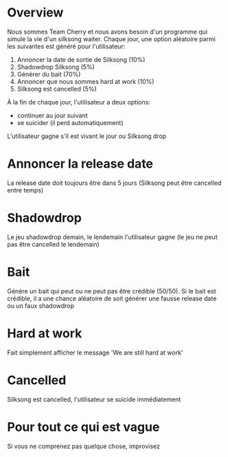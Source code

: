 # Overview

Nous sommes Team Cherry et nous avons besoin d'un programme qui simule la vie d'un silksong waiter.
Chaque jour, une option aléatoire parmi les suivantes est généré pour l'utilisateur:
1. Annoncer la date de sortie de Silksong (10%)
2. Shadowdrop Silksong (5%)
3. Générer du bait (70%)
4. Annoncer que nous sommes hard at work (10%)
5. Silksong est cancelled (5%)

À la fin de chaque jour, l'utilisateur a deux options:
- continuer au jour suivant
- se suicider (il perd automatiquement)

L'utilisateur gagne s'il est vivant le jour ou Silksong drop

# Annoncer la release date
La release date doit toujours être dans 5 jours (Silksong peut être cancelled entre temps)

# Shadowdrop
Le jeu shadowdrop demain, le lendemain l'utilisateur gagne (le jeu ne peut pas être cancelled le lendemain)

# Bait
Génère un bait qui peut ou ne peut pas être crédible (50/50). Si le bait est crédible, il a une chance aléatoire de soit
générer une fausse release date ou un faux shadowdrop

# Hard at work
Fait simplement afficher le message 'We are still hard at work'

# Cancelled
Silksong est cancelled, l'utilisateur se suicide immédiatement

# Pour tout ce qui est vague
Si vous ne comprenez pas quelque chose, improvisez